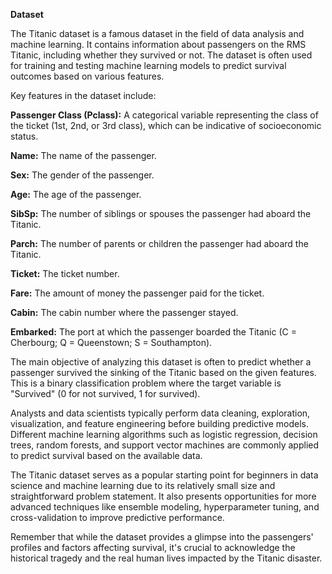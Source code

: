 **Dataset**

The Titanic dataset is a famous dataset in the field of data analysis and machine learning. It contains information about passengers on the RMS Titanic, including whether they survived or not. The dataset is often used for training and testing machine learning models to predict survival outcomes based on various features.

Key features in the dataset include:

**Passenger Class (Pclass):** A categorical variable representing the class of the ticket (1st, 2nd, or 3rd class), which can be indicative of socioeconomic status.

**Name:** The name of the passenger.

**Sex:** The gender of the passenger.

**Age:** The age of the passenger.

**SibSp:** The number of siblings or spouses the passenger had aboard the Titanic.

**Parch:** The number of parents or children the passenger had aboard the Titanic.

**Ticket:** The ticket number.

**Fare:** The amount of money the passenger paid for the ticket.

**Cabin:** The cabin number where the passenger stayed.

**Embarked:** The port at which the passenger boarded the Titanic (C = Cherbourg; Q = Queenstown; S = Southampton).

The main objective of analyzing this dataset is often to predict whether a passenger survived the sinking of the Titanic based on the given features. This is a binary classification problem where the target variable is "Survived" (0 for not survived, 1 for survived).

Analysts and data scientists typically perform data cleaning, exploration, visualization, and feature engineering before building predictive models. Different machine learning algorithms such as logistic regression, decision trees, random forests, and support vector machines are commonly applied to predict survival based on the available data.

The Titanic dataset serves as a popular starting point for beginners in data science and machine learning due to its relatively small size and straightforward problem statement. It also presents opportunities for more advanced techniques like ensemble modeling, hyperparameter tuning, and cross-validation to improve predictive performance.

Remember that while the dataset provides a glimpse into the passengers' profiles and factors affecting survival, it's crucial to acknowledge the historical tragedy and the real human lives impacted by the Titanic disaster.
